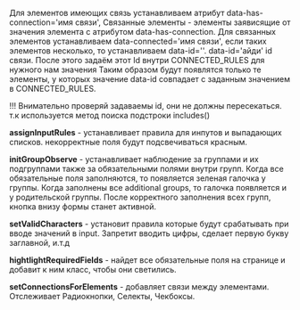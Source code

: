 Для элементов имеющих связь устанавливаем атрибут data-has-connection='имя связи',
Связанные элементы - элементы заявисящие от значения элемента с атрибутом data-has-connection.
Для связанных элементов устанавливаем data-connected='имя связи',
если таких элементов несколько, то устанавливаем data-id=''.
data-id='айди' id связи. После этого задаём этот Id внутри CONNECTED_RULES для нужного нам значения
Таким образом будут появлятся только те элементы, у которых значение data-id совпадает
с заданным значением в CONNECTED_RULES.

!!! Внимательно проверяй задаваемы id, они не должны пересекаться.
т.к используется метод поиска подстроки includes()

**assignInputRules** - устанавливает правила для инпутов и выпадающих списков.
                       некорректные поля будут подсвечиваться красным.

**initGroupObserve** - устанавливает наблюдение за группами и их подгруппами
                   также за обязательными полями внутри групп. Когда все обязательные поля заполняются,
                   то появляется зеленая галочка у группы. Когда заполнены все additional groups, то
                   галочка появляется и у родительской группы. После корректного заполнения всех групп,
                   кнопка внизу формы станет активной.

**setValidCharacters** - установит правила которые будут срабатывать при вводе значений в input. 
                         Запретит вводить цифры, сделает первую букву заглавной, и.т.д

**hightlightRequiredFields** - найдет все обязательные поля на странице и добавит к ним класс, чтобы они светились.

**setConnectionsForElements** - добавляет связи между элементами. Отслеживает Радиокнопки, Селекты, Чекбоксы.